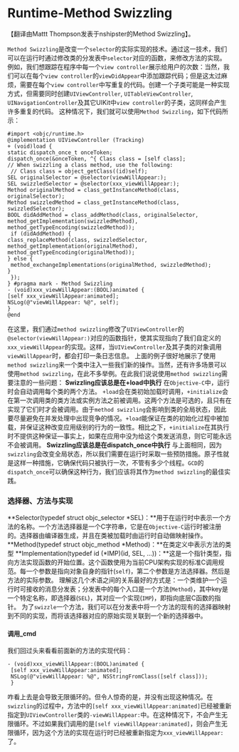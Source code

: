 # Runtime-Method Swizzling
【翻译由Mattt Thompson发表于nshipster的Method Swizzling】。

`Method Swizzling`是改变一个`selector`的实际实现的技术。通过这一技术，我们可以在运行时通过修改类的分发表中`selector`对应的函数，来修改方法的实现。
例如，我们想跟踪在程序中每一个`view controller`展示给用户的次数：当然，我们可以在每个`view controller`的`viewDidAppear`中添加跟踪代码；但是这太过麻烦，需要在每个`view controller`中写重复的代码。创建一个子类可能是一种实现方式，但需要同时创建`UIViewController`, `UITableViewController`, `UINavigationController`及其它UIKit中`view controller`的子类，这同样会产生许多重复的代码。
这种情况下，我们就可以使用`Method Swizzling`，如下代码所示：

```
#import <objc/runtime.h>
@implementation UIViewController (Tracking) 
+ (void)load { 
static dispatch_once_t onceToken; 
dispatch_once(&onceToken, ^{ Class class = [self class]; 
// When swizzling a class method, use the following:
 // Class class = object_getClass((id)self); 
SEL originalSelector = @selector(viewWillAppear:); 
SEL swizzledSelector = @selector(xxx_viewWillAppear:); 
Method originalMethod = class_getInstanceMethod(class, originalSelector); 
Method swizzledMethod = class_getInstanceMethod(class, swizzledSelector); 
BOOL didAddMethod = class_addMethod(class, originalSelector, method_getImplementation(swizzledMethod), method_getTypeEncoding(swizzledMethod));
 if (didAddMethod) { 
class_replaceMethod(class, swizzledSelector, method_getImplementation(originalMethod), method_getTypeEncoding(originalMethod)); 
} else {
 method_exchangeImplementations(originalMethod, swizzledMethod); 
}
 }); 
} #pragma mark - Method Swizzling 
- (void)xxx_viewWillAppear:(BOOL)animated { 
[self xxx_viewWillAppear:animated]; 
NSLog(@"viewWillAppear: %@", self); 
} 
@end
```
在这里，我们通过`method swizzling`修改了`UIViewController`的`@selector(viewWillAppear:)`对应的函数指针，使其实现指向了我们自定义的`xxx_viewWillAppear`的实现。这样，当`UIViewController`及其子类的对象调用`viewWillAppear`时，都会打印一条日志信息。
上面的例子很好地展示了使用`method swizzling`来一个类中注入一些我们新的操作。当然，还有许多场景可以使用`method swizzling`，在此不多举例。在此我们说说使用`method swizzling`需要注意的一些问题：
**Swizzling应该总是在+load中执行**
在`Objective-C`中，运行时会自动调用每个类的两个方法。
`+load`会在类初始加载时调用，`+initialize`会在第一次调用类的类方法或实例方法之前被调用。这两个方法是可选的，且只有在实现了它们时才会被调用。由于`method swizzling`会影响到类的全局状态，因此要尽量避免在并发处理中出现竞争的情况。`+load`能保证在类的初始化过程中被加载，并保证这种改变应用级别的行为的一致性。相比之下，`+initialize`在其执行时不提供这种保证—事实上，如果在应用中没为给这个类发送消息，则它可能永远不会被调用。
**Swizzling应该总是在dispatch_once中执行**
与上面相同，因为`swizzling`会改变全局状态，所以我们需要在运行时采取一些预防措施。原子性就是这样一种措施，它确保代码只被执行一次，不管有多少个线程。`GCD`的`dispatch_once`可以确保这种行为，我们应该将其作为`method swizzling`的最佳实践。
### 选择器、方法与实现
**Selector(typedef struct objc_selector *SEL)：**用于在运行时中表示一个方法的名称。一个方法选择器是一个C字符串，它是在`Objective-C`运行时被注册的。选择器由编译器生成，并且在类被加载时由运行时自动做映射操作。
**Method(typedef struct objc_method *Method)：**在类定义中表示方法的类型
**Implementation(typedef id (*IMP)(id, SEL, …))：**这是一个指针类型，指向方法实现函数的开始位置。这个函数使用为当前CPU架构实现的标准C调用规范。每一个参数是指向对象自身的指针(`self`)，第二个参数是方法选择器。然后是方法的实际参数。
理解这几个术语之间的关系最好的方式是：一个类维护一个运行时可接收的消息分发表；分发表中的每个入口是一个方法(`Method`)，其中key是一个特定名称，即选择器(`SEL`)，其对应一个实现(`IMP`)，即指向底层C函数的指针。
为了`swizzle`一个方法，我们可以在分发表中将一个方法的现有的选择器映射到不同的实现，而将该选择器对应的原始实现关联到一个新的选择器中。
#### 调用_cmd
我们回过头来看看前面新的方法的实现代码：

```
- (void)xxx_viewWillAppear:(BOOL)animated {
 [self xxx_viewWillAppear:animated];
 NSLog(@"viewWillAppear: %@", NSStringFromClass([self class]));
 }
```
咋看上去是会导致无限循环的。但令人惊奇的是，并没有出现这种情况。在`swizzling`的过程中，方法中的`[self xxx_viewWillAppear:animated]`已经被重新指定到`UIViewController`类的`-viewWillAppear:`中。在这种情况下，不会产生无限循环。不过如果我们调用的是`[self viewWillAppear:animated]`，则会产生无限循环，因为这个方法的实现在运行时已经被重新指定为`xxx_viewWillAppear:`了。



